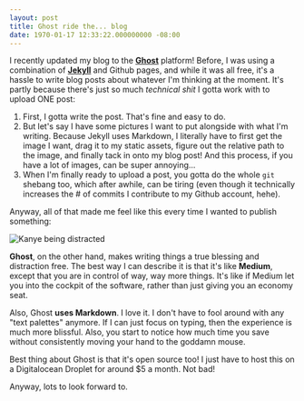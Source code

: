 ```yaml
---
layout: post
title: Ghost ride the... blog
date: 1970-01-17 12:33:22.000000000 -08:00
---
```

I recently updated my blog to the [**Ghost**]() platform! Before, I was using a combination of [**Jekyll**]() and Github pages, and while it was all free, it's a hassle to write blog posts about whatever I'm thinking at the moment. It's partly because there's just so much *technical shit* I gotta work with to upload ONE post: 

1. First, I gotta write the post. That's fine and easy to do.
2. But let's say I have some pictures I want to put alongside with what I'm writing. Because Jekyll uses Markdown, I literally have to first get the image I want, drag it to my static assets, figure out the relative path to the image, and finally tack in onto my blog post! And this process, if you have a lot of images, can be super annoying...
3. When I'm finally ready to upload a post, you gotta do the whole `git` shebang too, which after awhile, can be tiring (even though it technically increases the # of commits I contribute to my Github account, hehe).

Anyway, all of that made me feel like this every time I wanted to publish something:

![Kanye being distracted](/content/images/2016/11/enhanced-5007-1454056836-5.png)

**Ghost**, on the other hand, makes writing things a true blessing and distraction free. The best way I can describe it is that it's like **Medium**, except that you are in control of way, way more things. It's like if Medium let you into the cockpit of the software, rather than just giving you an economy seat.

Also, Ghost **uses Markdown**. I love it. I don't have to fool around with any "text palettes" anymore. If I can just focus on typing, then the experience is much more blissful. Also, you start to notice how much time you save without consistently moving your hand to the goddamn mouse.


Best thing about Ghost is that it's open source too! I just have to host this on a Digitalocean Droplet for around $5 a month. Not bad!

Anyway, lots to look forward to.

